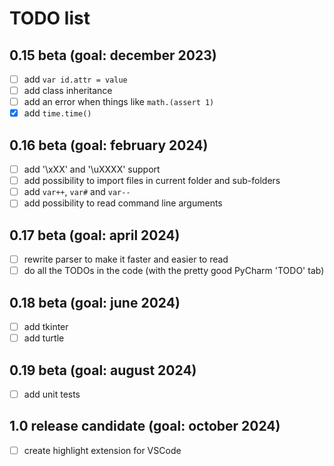 # TODO list
## 0.15 beta (goal: december 2023)
* [ ] add `var id.attr = value`
* [ ] add class inheritance
* [ ] add an error when things like `math.(assert 1)`
* [X] add `time.time()`

## 0.16 beta (goal: february 2024)
* [ ] add '\xXX' and '\uXXXX' support
* [ ] add possibility to import files in current folder and sub-folders
* [ ] add `var++`, `var#` and `var--`
* [ ] add possibility to read command line arguments

## 0.17 beta (goal: april 2024)
* [ ] rewrite parser to make it faster and easier to read
* [ ] do all the TODOs in the code (with the pretty good PyCharm 'TODO' tab)

## 0.18 beta (goal: june 2024)
* [ ] add tkinter
* [ ] add turtle

## 0.19 beta (goal: august 2024)
* [ ] add unit tests

## 1.0 release candidate (goal: october 2024)
* [ ] create highlight extension for VSCode
